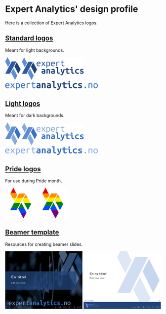 Expert Analytics' design profile
================================

Here is a collection of Expert Analytics logos.

[Standard logos](standard/)
---------------------------
Meant for light backgrounds.

<img src="standard/logo_plain.png" width=50>
<img src="standard/logo_texted.png" width=200>

<img src="standard/logo_puretext.png" width=300>

[Light logos](light/)
---------------------
Meant for dark backgrounds.

<img src="light/logo_plain_light.png" width=50>
<img src="light/logo_texted_light.png" width=200>

<img src="light/logo_puretext_light.png" width=300>

[Pride logos](pride/)
---------------------
For use during Pride month.

<img src="pride/logo_pride.png" width=100>
<img src="pride/logo_pride_alt.png" width=100>

[Beamer template](beamer/)
--------------------------
Resources for creating beamer slides.

<img src="beamer/demo_slides_1.png" width=250>
<img src="beamer/demo_slides_2.png" width=250>
